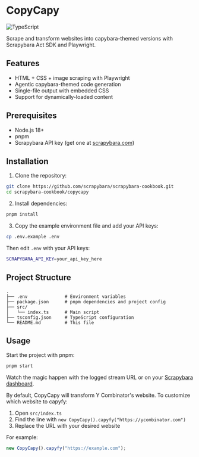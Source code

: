 # CopyCapy

<img alt="TypeScript" src="https://img.shields.io/badge/TypeScript-blue.svg?logo=TypeScript&logoColor=white" />

Scrape and transform websites into capybara-themed versions with Scrapybara Act SDK and Playwright.

## Features

- HTML + CSS + image scraping with Playwright
- Agentic capybara-themed code generation
- Single-file output with embedded CSS
- Support for dynamically-loaded content

## Prerequisites

- Node.js 18+
- pnpm
- Scrapybara API key (get one at [scrapybara.com](https://scrapybara.com))

## Installation

1. Clone the repository:

```bash
git clone https://github.com/scrapybara/scrapybara-cookbook.git
cd scrapybara-cookbook/copycapy
```

2. Install dependencies:

```bash
pnpm install
```

3. Copy the example environment file and add your API keys:

```bash
cp .env.example .env
```

Then edit `.env` with your API keys:

```bash
SCRAPYBARA_API_KEY=your_api_key_here
```

## Project Structure

```
.
├── .env              # Environment variables
├── package.json      # pnpm dependencies and project config
├── src/
│   └── index.ts      # Main script
├── tsconfig.json     # TypeScript configuration
└── README.md         # This file
```

## Usage

Start the project with pnpm:

```bash
pnpm start
```

Watch the magic happen with the logged stream URL or on your [Scrapybara dashboard](https://scrapybara.com/dashboard).

By default, CopyCapy will transform Y Combinator's website. To customize which website to capyfy:

1. Open `src/index.ts`
2. Find the line with `new CopyCapy().capyfy("https://ycombinator.com")`
3. Replace the URL with your desired website

For example:

```typescript
new CopyCapy().capyfy("https://example.com");
```
